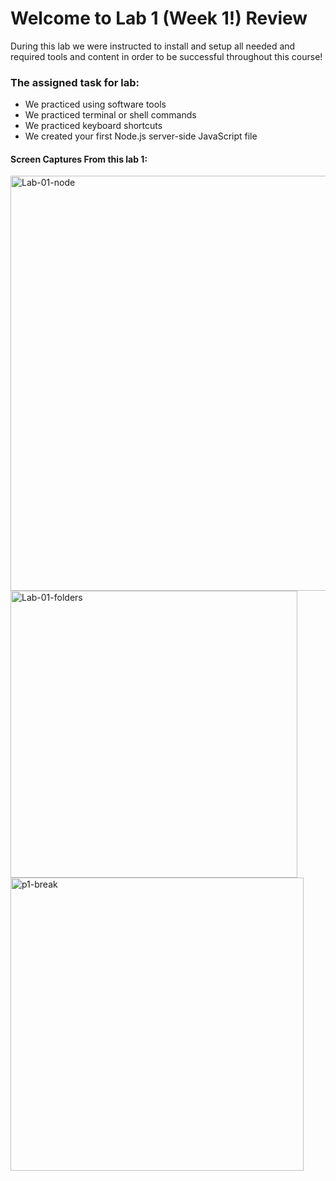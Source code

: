 # Welcome to Lab 1 (Week 1!) Review

During this lab we were instructed to install and setup all needed and required tools and content in order to be successful throughout this course!

### The assigned task for lab:
- We practiced using software tools
- We practiced terminal or shell commands
- We practiced keyboard shortcuts
- We created your first Node.js server-side JavaScript file



#### Screen Captures From this lab 1:
<img width="664" alt="Lab-01-node" src="https://user-images.githubusercontent.com/81718217/120875149-3b286480-c55f-11eb-965b-32b1592f9a87.png">


<img width="459" alt="Lab-01-folders" src="https://user-images.githubusercontent.com/81718217/120875152-424f7280-c55f-11eb-9662-f1f3c42d9ea6.png">


<img width="469" alt="p1-break" src="https://user-images.githubusercontent.com/81718217/120875160-4e3b3480-c55f-11eb-83bf-23bf951b0688.png">


